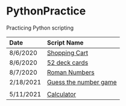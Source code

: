 ﻿# PythonPractice

Practicing Python scripting 

|   Date    | Script Name                                                                               |
|:----------|:------------------------------------------------------------------------------------------|
| 8/6/2020  | [Shopping Cart](https://github.com/jagannn/PythonPractice/blob/master/Shopping_cart.py)   |
| 8/6/2020  | [52 deck cards](https://github.com/jagannn/PythonPractice/blob/master/52_dec_of_cards.py) |
| 8/7/2020 | [Roman Numbers](https://github.com/jagannn/PythonPractice/blob/master/numerals.py) |
| 2/18/2021 | [Guess the number game](https://github.com/jagannn/PythonPractice/blob/master/GuessTheNumber.py) |
|    |     |
| 5/11/2021 | [Calculator](calculator.py)

